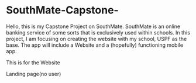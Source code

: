 # SouthMate-Capstone-
Hello, this is my Capstone Project on SouthMate.
SouthMate is an online banking service of some sorts that is exclusively used within schools. In this project, I am focusing on creating the website with my school, USPF as the base. The app will include a Website and a (hopefully) functioning mobile app. 

This is for the Website

Landing page(no user)

